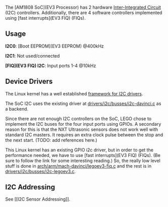 The [AM1808 SoC](EV3 Processor) has 2 hardware [Inter-Integrated Circuit](https://en.wikipedia.org/wiki/I2c) (I2C) controllers. Additionally, there are 4 software controllers implemented using [fast interrupts](EV3 FIQ) (FIQs).

## Usage
__I2C0__: [Boot EEPROM](EV3 EEPROM) @400kHz

__I2C1__: Not used/connected

__[FIQ](EV3 FIQ) I2C__: Input ports 1-4 @10kHz

## Device Drivers
The Linux kernel has a well established [framework for I2C drivers](https://www.kernel.org/doc/Documentation/i2c/).

The SoC I2C uses the existing driver at [drivers/i2c/busses/i2c-davinci.c](https://github.com/mindboards/ev3dev-kernel/blob/master/drivers/i2c/busses/i2c-davinci.c) as a backend.

Since there are not enough I2C controllers on the SoC, LEGO chose to implement the I2C buses for the four input ports using GPIOs. A secondary reason for this is that the NXT Ultrasonic sensors does not work well with standard I2C masters. It requires an extra clock pulse between the stop and the next start. (TODO: add references here.) 

This Linux kernel has an existing GPIO i2c driver, but in order to get the performance needed, we have to use [fast interrupts](EV3 FIQ) (FIQs). (Be sure to follow the link for some interesting reading.) So, the really low level stuff is done in [arch/arm/mach-davinci/legoev3-fiq.c](blob/master/arch/arm/mach-davinci/legoev3-fiq.c) and the rest is in [drivers/i2c/busses/i2c-legoev3.c](blob/master/drivers/i2c/busses/i2c-legoev3.c).

## I2C Addressing
See [[I2C Sensor Addressing]].